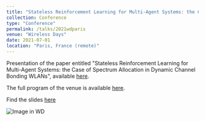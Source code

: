 ```yaml
---
title: "Stateless Reinforcement Learning for Multi-Agent Systems: the Case of Spectrum Allocation in Dynamic Channel Bonding WLANs"
collection: Conference
type: "Conference"
permalink: /talks/2021wdparis
venue: "Wireless Days"
date: 2021-07-01
location: "Paris, France (remote)"
---
```


Presentation of the paper entitled "Stateless Reinforcement Learning for Multi-Agent Systems: the Case of Spectrum Allocation in Dynamic Channel Bonding WLANs", available [here](https://arxiv.org/abs/2106.05553).

The full program of the venue is available [here](https://wd2021.dnac.org/).

Find the slides [here](https://github.com/sergiobarra/data_repos/blob/master/presentations/2021-04-wd.pptx)

![Image in WD](https://sergiobarra.github.io/images/2021wd.png)